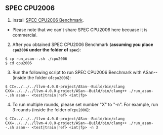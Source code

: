 ## SPEC CPU2006
1. Install [SPEC CPU2006 Benchmark](https://www.spec.org/cpu2006/).
- Please note that we can't share SPEC CPU2006 here becuase it is commercial.
2. After you obtained SPEC CPU2006 Benchmark (**assuming you place `cpu2006` under the folder of `spec`**):
```
$ cp run_asan--.sh ./cpu2006
$ cd cpu2006
```
3. Run the following script to run SPEC CPU2006 Benchmark with ASan-- (inside the folder of`cpu2006`):
```
$ CC=../../../llvm-4.0.0-project/ASan--Build/bin/clang CXX=../../../llvm-4.0.0-project/ASan--Build/bin/clang++ ./run_asan--.sh asan-- <test|train|ref> <int|fp>
```
4. To run multiple rounds, please set number "X" to "-n". For example, run 3 rounds (inside the folder of`cpu2006`):
```
$ CC=../../../llvm-4.0.0-project/ASan--Build/bin/clang CXX=../../../llvm-4.0.0-project/ASan--Build/bin/clang++ ./run_asan--.sh asan-- <test|train|ref> <int|fp> -n 3
```
